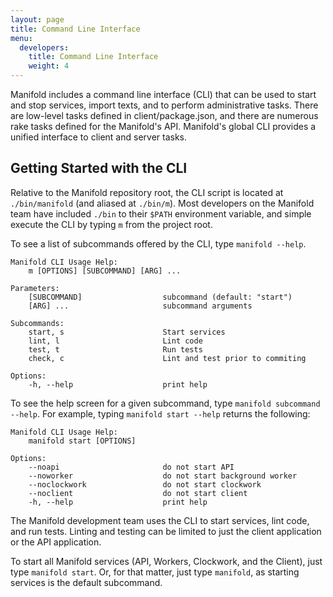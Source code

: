 ```yaml
---
layout: page
title: Command Line Interface
menu:
  developers:
    title: Command Line Interface
    weight: 4
---
```


Manifold includes a command line interface \(CLI\) that can be used to start and stop services, import texts, and to perform administrative tasks. There are low-level tasks defined in client/package.json, and there are numerous rake tasks defined for the Manifold's API. Manifold's global CLI provides a unified interface to client and server tasks.

## Getting Started with the CLI

Relative to the Manifold repository root, the CLI script is located at `./bin/manifold` \(and aliased at `./bin/m`\). Most developers on the Manifold team have included `./bin` to their `$PATH` environment variable, and simple execute the CLI by typing `m` from the project root.

To see a list of subcommands offered by the CLI, type `manifold --help`.

``` shell
Manifold CLI Usage Help:
    m [OPTIONS] [SUBCOMMAND] [ARG] ...

Parameters:
    [SUBCOMMAND]                  subcommand (default: "start")
    [ARG] ...                     subcommand arguments

Subcommands:
    start, s                      Start services
    lint, l                       Lint code
    test, t                       Run tests
    check, c                      Lint and test prior to commiting

Options:
    -h, --help                    print help
```

To see the help screen for a given subcommand, type `manifold subcommand --help`. For example, typing `manifold start --help` returns the following:

``` shell
Manifold CLI Usage Help:
    manifold start [OPTIONS]

Options:
    --noapi                       do not start API
    --noworker                    do not start background worker
    --noclockwork                 do not start clockwork
    --noclient                    do not start client
    -h, --help                    print help
```

The Manifold development team uses the CLI to start services, lint code, and run tests. Linting and testing can be limited to just the client application or the API application.

To start all Manifold services \(API, Workers, Clockwork, and the Client\), just type `manifold start`. Or, for that matter, just type `manifold`, as starting services is the default subcommand.
